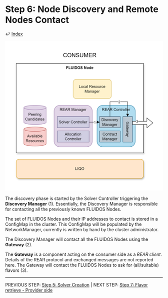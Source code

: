 # Step 6: Node Discovery and Remote Nodes Contact

&#8617; [Index](../../two_nodes.md)

![Step 6 flowchart](../../../images/workflows/steps/Workflow-06-Discovery.drawio.png)

The discovery phase is started by the Solver Controller triggering the **Discovery Manager** (1). Essentially, the Discovery Manager is responsible for contacting all the previously known FLUIDOS Nodes.

The set of FLUIDOS Nodes and their IP addresses to contact is stored in a ConfigMap in the cluster. This ConfigMap will be populated by the NetworkManager, currently is written by hand by the cluster administrator.

The Discovery Manager will contact all the FLUIDOS Nodes using the **Gateway** (2).

The **Gateway** is a component acting on the consumer side as a *REAR client*. Details of the REAR protocol and exchanged messages are not reported here. The Gateway will contact the FLUIDOS Nodes to ask for (all/suitable) flavors (3).

---
PREVIOUS STEP: [Step 5: Solver Creation](./05_solver_creation.md) | NEXT STEP: [Step 7: Flavor retrieve - Provider side](./07_flavor_retrieve_provider.md)
